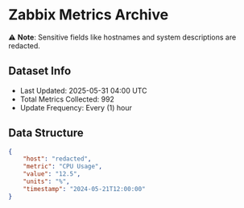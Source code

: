 # Zabbix Metrics Archive

⚠️ **Note**: Sensitive fields like hostnames and system descriptions are redacted.

## Dataset Info
- Last Updated: 2025-05-31 04:00 UTC
- Total Metrics Collected: 992
- Update Frequency: Every (1) hour

## Data Structure
```json
{
    "host": "redacted",
    "metric": "CPU Usage",
    "value": "12.5",
    "units": "%",
    "timestamp": "2024-05-21T12:00:00"
}
```
